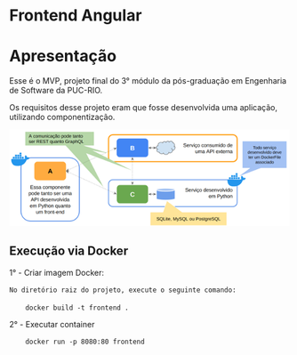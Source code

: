 # Frontend Angular

# Apresentação 

Esse é o MVP, projeto final do 3° módulo da pós-graduação em Engenharia de Software da PUC-RIO.

Os requisitos desse projeto eram que fosse desenvolvida uma aplicação, utilizando componentização.

<img src="src\assets\img\requisitos.png">



## Execução via Docker

1° - Criar imagem Docker:

    No diretório raiz do projeto, execute o seguinte comando:
    
        docker build -t frontend .

2° - Executar container

        docker run -p 8080:80 frontend



